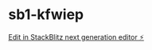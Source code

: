 # sb1-kfwiep

[Edit in StackBlitz next generation editor ⚡️](https://stackblitz.com/~/github.com/evanhand/sb1-kfwiep)